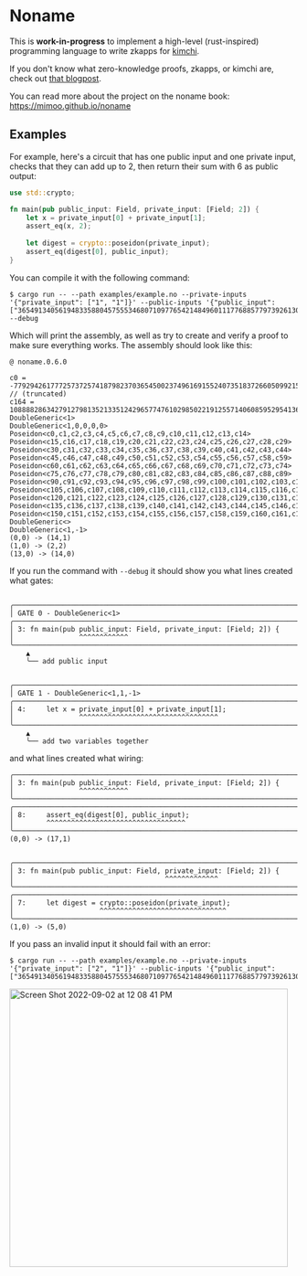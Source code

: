 # Noname

This is **work-in-progress** to implement a high-level (rust-inspired) programming language to write zkapps for [kimchi](https://github.com/o1-labs/proof-systems).

If you don't know what zero-knowledge proofs, zkapps, or kimchi are, check out [that blogpost](https://minaprotocol.com/blog/kimchi-the-latest-update-to-minas-proof-system).

You can read more about the project on the noname book: https://mimoo.github.io/noname

## Examples

For example, here's a circuit that has one public input and one private input, checks that they can add up to 2, then return their sum with 6 as public output:

```rust
use std::crypto;

fn main(pub public_input: Field, private_input: [Field; 2]) {
    let x = private_input[0] + private_input[1];
    assert_eq(x, 2);
    
    let digest = crypto::poseidon(private_input);
    assert_eq(digest[0], public_input);
}
```

You can compile it with the following command:

```console
$ cargo run -- --path examples/example.no --private-inputs '{"private_input": ["1", "1"]}' --public-inputs '{"public_input": ["3654913405619483358804575553468071097765421484960111776885779739261304758583"]}' --debug
```

Which will print the assembly, as well as try to create and verify a proof to make sure everything works. The assembly should look like this:

```
@ noname.0.6.0

c0 = -7792942617772573725741879823703654500237496169155240735183726605099215774906
// (truncated)
c164 = 10888828634279127981352133512429657747610298502219125571406085952954136470354
DoubleGeneric<1>
DoubleGeneric<1,0,0,0,0>
Poseidon<c0,c1,c2,c3,c4,c5,c6,c7,c8,c9,c10,c11,c12,c13,c14>
Poseidon<c15,c16,c17,c18,c19,c20,c21,c22,c23,c24,c25,c26,c27,c28,c29>
Poseidon<c30,c31,c32,c33,c34,c35,c36,c37,c38,c39,c40,c41,c42,c43,c44>
Poseidon<c45,c46,c47,c48,c49,c50,c51,c52,c53,c54,c55,c56,c57,c58,c59>
Poseidon<c60,c61,c62,c63,c64,c65,c66,c67,c68,c69,c70,c71,c72,c73,c74>
Poseidon<c75,c76,c77,c78,c79,c80,c81,c82,c83,c84,c85,c86,c87,c88,c89>
Poseidon<c90,c91,c92,c93,c94,c95,c96,c97,c98,c99,c100,c101,c102,c103,c104>
Poseidon<c105,c106,c107,c108,c109,c110,c111,c112,c113,c114,c115,c116,c117,c118,c119>
Poseidon<c120,c121,c122,c123,c124,c125,c126,c127,c128,c129,c130,c131,c132,c133,c134>
Poseidon<c135,c136,c137,c138,c139,c140,c141,c142,c143,c144,c145,c146,c147,c148,c149>
Poseidon<c150,c151,c152,c153,c154,c155,c156,c157,c158,c159,c160,c161,c162,c163,c164>
DoubleGeneric<>
DoubleGeneric<1,-1>
(0,0) -> (14,1)
(1,0) -> (2,2)
(13,0) -> (14,0)
```

If you run the command with `--debug` it should show you what lines created what gates:

```

╭────────────────────────────────────────────────────────────────────────────────
│ GATE 0 - DoubleGeneric<1>
╭────────────────────────────────────────────────────────────────────────────────
│ 3: fn main(pub public_input: Field, private_input: [Field; 2]) {
│                ^^^^^^^^^^^^
╰────────────────────────────────────────────────────────────────────────────────
    ▲
    ╰── add public input


╭────────────────────────────────────────────────────────────────────────────────
│ GATE 1 - DoubleGeneric<1,1,-1>
╭────────────────────────────────────────────────────────────────────────────────
│ 4:     let x = private_input[0] + private_input[1];
│                ^^^^^^^^^^^^^^^^^^^^^^^^^^^^^^^^^^
╰────────────────────────────────────────────────────────────────────────────────
    ▲
    ╰── add two variables together
```

and what lines created what wiring:

```
╭────────────────────────────────────────────────────────────────────────────────
│ 3: fn main(pub public_input: Field, private_input: [Field; 2]) {
│                ^^^^^^^^^^^^
╰────────────────────────────────────────────────────────────────────────────────
╭────────────────────────────────────────────────────────────────────────────────
│ 8:     assert_eq(digest[0], public_input);
│        ^^^^^^^^^^^^^^^^^^^^^^^^^^^^^^^^^^
╰────────────────────────────────────────────────────────────────────────────────
(0,0) -> (17,1)


╭────────────────────────────────────────────────────────────────────────────────
│ 3: fn main(pub public_input: Field, private_input: [Field; 2]) {
│                                     ^^^^^^^^^^^^^
╰────────────────────────────────────────────────────────────────────────────────
╭────────────────────────────────────────────────────────────────────────────────
│ 7:     let digest = crypto::poseidon(private_input);
│                     ^^^^^^^^^^^^^^^^^^^^^^^^^^^^^^^
╰────────────────────────────────────────────────────────────────────────────────
(1,0) -> (5,0)
```

If you pass an invalid input it should fail with an error:

```
$ cargo run -- --path examples/example.no --private-inputs '{"private_input": ["2", "1"]}' --public-inputs '{"public_input": ["3654913405619483358804575553468071097765421484960111776885779739261304758583"]}'26177265001502838070204204
```

<img width="487" alt="Screen Shot 2022-09-02 at 12 08 41 PM" src="https://user-images.githubusercontent.com/1316043/188221355-4342b99c-3894-45f9-8bad-0f9477d93a63.png">
